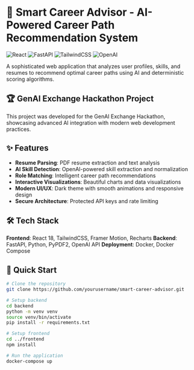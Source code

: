 # 🚀 Smart Career Advisor - AI-Powered Career Path Recommendation System

![React](https://img.shields.io/badge/React-18.2.0-blue)
![FastAPI](https://img.shields.io/badge/FastAPI-0.104.1-green)
![TailwindCSS](https://img.shields.io/badge/TailwindCSS-3.2.0-38B2AC)
![OpenAI](https://img.shields.io/badge/OpenAI-GPT--3.5-412991)

A sophisticated web application that analyzes user profiles, skills, and resumes to recommend optimal career paths using AI and deterministic scoring algorithms.

## 🏆 GenAI Exchange Hackathon Project

This project was developed for the GenAI Exchange Hackathon, showcasing advanced AI integration with modern web development practices.

## ✨ Features

- **Resume Parsing**: PDF resume extraction and text analysis
- **AI Skill Detection**: OpenAI-powered skill extraction and normalization
- **Role Matching**: Intelligent career path recommendations
- **Interactive Visualizations**: Beautiful charts and data visualizations
- **Modern UI/UX**: Dark theme with smooth animations and responsive design
- **Secure Architecture**: Protected API keys and rate limiting

## 🛠️ Tech Stack

**Frontend**: React 18, TailwindCSS, Framer Motion, Recharts
**Backend**: FastAPI, Python, PyPDF2, OpenAI API
**Deployment**: Docker, Docker Compose

## 🚀 Quick Start

```bash
# Clone the repository
git clone https://github.com/yourusername/smart-career-advisor.git

# Setup backend
cd backend
python -m venv venv
source venv/bin/activate
pip install -r requirements.txt

# Setup frontend
cd ../frontend
npm install

# Run the application
docker-compose up
